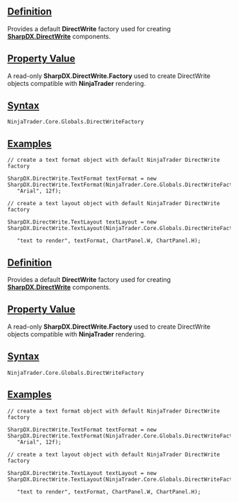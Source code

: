 ## [Definition](https://developer.ninjatrader.com/docs/desktop/directwritefactory\#definition)

Provides a default **DirectWrite** factory used for creating [**SharpDX.DirectWrite**](https://developer.ninjatrader.com/docs/desktop/sharpdx_directwrite) components.

## [Property Value](https://developer.ninjatrader.com/docs/desktop/directwritefactory\#property-value)

A read-only **SharpDX.DirectWrite.Factory** used to create DirectWrite objects compatible with **NinjaTrader** rendering.

## [Syntax](https://developer.ninjatrader.com/docs/desktop/directwritefactory\#syntax)

`NinjaTrader.Core.Globals.DirectWriteFactory`

## [Examples](https://developer.ninjatrader.com/docs/desktop/directwritefactory\#examples)

```jsx-150469391 csharp
// create a text format object with default NinjaTrader DirectWrite factory

SharpDX.DirectWrite.TextFormat textFormat = new SharpDX.DirectWrite.TextFormat(NinjaTrader.Core.Globals.DirectWriteFactory,
   "Arial", 12f);

// create a text layout object with default NinjaTrader DirectWrite factory

SharpDX.DirectWrite.TextLayout textLayout = new SharpDX.DirectWrite.TextLayout(NinjaTrader.Core.Globals.DirectWriteFactory,

   "text to render", textFormat, ChartPanel.W, ChartPanel.H);

```

## [Definition](https://developer.ninjatrader.com/docs/desktop/directwritefactory\#definition)

Provides a default **DirectWrite** factory used for creating [**SharpDX.DirectWrite**](https://developer.ninjatrader.com/docs/desktop/sharpdx_directwrite) components.

## [Property Value](https://developer.ninjatrader.com/docs/desktop/directwritefactory\#property-value)

A read-only **SharpDX.DirectWrite.Factory** used to create DirectWrite objects compatible with **NinjaTrader** rendering.

## [Syntax](https://developer.ninjatrader.com/docs/desktop/directwritefactory\#syntax)

`NinjaTrader.Core.Globals.DirectWriteFactory`

## [Examples](https://developer.ninjatrader.com/docs/desktop/directwritefactory\#examples)

```jsx-150469391 csharp
// create a text format object with default NinjaTrader DirectWrite factory

SharpDX.DirectWrite.TextFormat textFormat = new SharpDX.DirectWrite.TextFormat(NinjaTrader.Core.Globals.DirectWriteFactory,
   "Arial", 12f);

// create a text layout object with default NinjaTrader DirectWrite factory

SharpDX.DirectWrite.TextLayout textLayout = new SharpDX.DirectWrite.TextLayout(NinjaTrader.Core.Globals.DirectWriteFactory,

   "text to render", textFormat, ChartPanel.W, ChartPanel.H);

```
